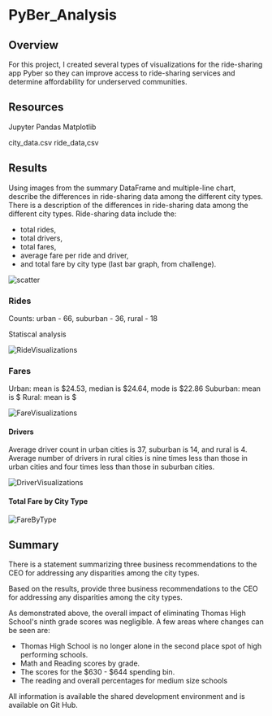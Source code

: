 # PyBer_Analysis

## Overview
For this project, I created several types of visualizations for the ride-sharing app Pyber so they can improve access to ride-sharing services and determine affordability for underserved communities. 

## Resources
Jupyter
Pandas
Matplotlib

city_data.csv
ride_data,csv

## Results

Using images from the summary DataFrame and multiple-line chart, describe the differences in ride-sharing data among the different city types. 
There is a description of the differences in ride-sharing data among the different city types. Ride-sharing data include the:
- total rides, 
- total drivers, 
- total fares, 
- average fare per ride and driver, 
- and total fare by city type (last bar graph, from challenge).



![scatter](https://user-images.githubusercontent.com/90162669/138599660-4a43ed14-fd96-4263-b95e-8d02fc950522.png)

### Rides

Counts: urban - 66, suburban - 36,  rural - 18

Statiscal analysis 



![RideVisualizations](https://user-images.githubusercontent.com/90162669/138600964-20672152-0a9c-479c-bc81-69528a4d43b3.png)



### Fares

Urban: mean is $24.53, median is $24.64, mode is $22.86 
Suburban: mean is $
Rural: mean is $

![FareVisualizations](https://user-images.githubusercontent.com/90162669/138601013-23247421-6d8e-4d5a-8791-7bdc00075236.png)



#### Drivers

Average driver count in urban cities is 37, suburban is 14, and rural is 4.  
Average number of drivers in rural cities is nine times less than those in urban cities and four times less than those in suburban cities. 

![DriverVisualizations](https://user-images.githubusercontent.com/90162669/138601027-4c737647-4adc-4278-9463-daeaf75e76d8.png)





#### Total Fare by City Type

![FareByType](https://user-images.githubusercontent.com/90162669/138599198-d614b3c2-4489-4d6b-8044-911c0e070c64.png)



## Summary

There is a statement summarizing three business recommendations to the CEO for addressing any disparities among the city types.

Based on the results, provide three business recommendations to the CEO for addressing any disparities among the city types.


As demonstrated above, the overall impact of eliminating Thomas High School's ninth grade scores was negligible. A few areas where changes can be seen are: 
- Thomas High School is no longer alone in the second place spot of high performing schools. 
- Math and Reading scores by grade.
- The scores for the $630 - $644 spending bin. 
- The reading and overall percentages for medium size schools

All information is available the shared development environment and is available on Git Hub.
